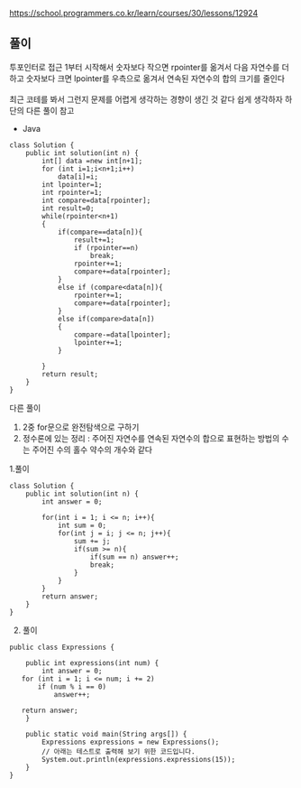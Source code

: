 https://school.programmers.co.kr/learn/courses/30/lessons/12924
## 풀이
투포인터로 접근 1부터 시작해서 숫자보다 작으면 rpointer를 옮겨서 다음 자연수를 더하고
숫자보다 크면 lpointer를 우측으로 옮겨서 연속된 자연수의 합의 크기를 줄인다 <br><br>
최근 코테를 봐서 그런지 문제를 어렵게 생각하는 경향이 생긴 것 같다 쉽게 생각하자 하단의 다른 풀이 참고

- Java
```
class Solution {
    public int solution(int n) {
        int[] data =new int[n+1];
        for (int i=1;i<n+1;i++)
            data[i]=i;
        int lpointer=1;
        int rpointer=1;
        int compare=data[rpointer];
        int result=0;
        while(rpointer<n+1)
        {
            if(compare==data[n]){
                result+=1;
                if (rpointer==n)
                    break;
                rpointer+=1;
                compare+=data[rpointer];
            }
            else if (compare<data[n]){
                rpointer+=1;
                compare+=data[rpointer];
            }
            else if(compare>data[n])
            {
                compare-=data[lpointer];
                lpointer+=1;
            }
                
        }
        return result;
    }
}
```
다른 풀이
1. 2중 for문으로 완전탐색으로 구하기
2. 정수론에 있는 정리 : 주어진 자연수를 연속된 자연수의 합으로 표현하는 방법의 수는 주어진 수의 홀수 약수의 개수와 같다

1.풀이
```
class Solution {
    public int solution(int n) {
        int answer = 0;

        for(int i = 1; i <= n; i++){
            int sum = 0;
            for(int j = i; j <= n; j++){
                sum += j;
                if(sum >= n){
                    if(sum == n) answer++;
                    break;
                }
            }
        }   
        return answer;
    }
}
```
2. 풀이
```
public class Expressions {

    public int expressions(int num) {
        int answer = 0;
   for (int i = 1; i <= num; i += 2) 
       if (num % i == 0) 
           answer++;

   return answer;
    }

    public static void main(String args[]) {
        Expressions expressions = new Expressions();
        // 아래는 테스트로 출력해 보기 위한 코드입니다.
        System.out.println(expressions.expressions(15));
    }
}
```
